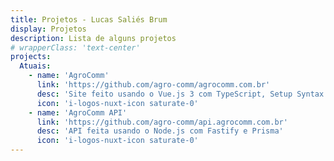 ```yaml
---
title: Projetos - Lucas Saliés Brum
display: Projetos
description: Lista de alguns projetos
# wrapperClass: 'text-center'
projects:
  Atuais:
    - name: 'AgroComm'
      link: 'https://github.com/agro-comm/agrocomm.com.br'
      desc: 'Site feito usando o Vue.js 3 com TypeScript, Setup Syntax e Composition API'
      icon: 'i-logos-nuxt-icon saturate-0'
    - name: 'AgroComm API'
      link: 'https://github.com/agro-comm/api.agrocomm.com.br'
      desc: 'API feita usando o Node.js com Fastify e Prisma'
      icon: 'i-logos-nuxt-icon saturate-0'
---
```


<Listprojects :projects="frontmatter.projects" />
